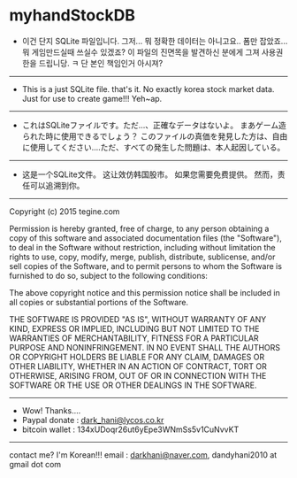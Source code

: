 # myhandStockDB
* 이건 단지 SQLite 파일입니다. 그저... 뭐 정확한 데이터는 아니고요.. 폼만 잡았죠... 뭐 게임만드실때 쓰실수 있겠죠?
이 파일의 진면목을 발견하신 분에게 그져 사용권한을 드립니당. ㅋ 단 본인 책임인거 아시져?
----------------------------------------------------------------------------------------------
* This is a just SQLite file. that's it. No exactly korea stock market data. Just for use to create game!!! Yeh~ap.
----------------------------------------------------------------------------------------------
* これはSQLiteファイルです。ただ...、正確なデータはないよ。
まあゲーム造られた時に使用できるでしょう？
このファイルの真価を発見した方は、自由に使用してください....ただ、すべての発生した問題は、本人起因している。
----------------------------------------------------------------------------------------------
* 这是一个SQLite文件。
这让效仿韩国股市。
如果您需要免费提供。
然而，责任可以追溯到你。
----------------------------------------------------------------------------------------------

Copyright (c) 2015 tegine.com

Permission is hereby granted, free of charge, to any person
obtaining a copy of this software and associated documentation
files (the "Software"), to deal in the Software without
restriction, including without limitation the rights to use,
copy, modify, merge, publish, distribute, sublicense, and/or sell
copies of the Software, and to permit persons to whom the
Software is furnished to do so, subject to the following
conditions:

The above copyright notice and this permission notice shall be
included in all copies or substantial portions of the Software.

THE SOFTWARE IS PROVIDED "AS IS", WITHOUT WARRANTY OF ANY KIND,
EXPRESS OR IMPLIED, INCLUDING BUT NOT LIMITED TO THE WARRANTIES
OF MERCHANTABILITY, FITNESS FOR A PARTICULAR PURPOSE AND
NONINFRINGEMENT. IN NO EVENT SHALL THE AUTHORS OR COPYRIGHT
HOLDERS BE LIABLE FOR ANY CLAIM, DAMAGES OR OTHER LIABILITY,
WHETHER IN AN ACTION OF CONTRACT, TORT OR OTHERWISE, ARISING
FROM, OUT OF OR IN CONNECTION WITH THE SOFTWARE OR THE USE OR
OTHER DEALINGS IN THE SOFTWARE.

----------------------------------------------------------------------------------------------
* Wow! Thanks....
* Paypal donate : dark_hani@lycos.co.kr
* bitcoin wallet : 134xUDoqr26ut6yEpe3WNmSs5v1CuNvvKT
----------------------------------------------------------------------------------------------
contact me?  I'm Korean!!!
email : darkhani@naver.com, dandyhani2010 at gmail dot com